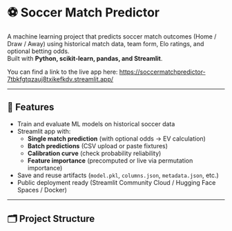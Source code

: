 # ⚽ Soccer Match Predictor

A machine learning project that predicts soccer match outcomes (Home / Draw / Away) using historical match data, team form, Elo ratings, and optional betting odds.  
Built with **Python, scikit-learn, pandas, and Streamlit**.

You can find a link to the live app here: https://soccermatchpredictor-7tbkfgtqzauj8txikefkdv.streamlit.app/

---

## 🚀 Features
- Train and evaluate ML models on historical soccer data
- Streamlit app with:
  - **Single match prediction** (with optional odds → EV calculation)
  - **Batch predictions** (CSV upload or paste fixtures)
  - **Calibration curve** (check probability reliability)
  - **Feature importance** (precomputed or live via permutation importance)
- Save and reuse artifacts (`model.pkl`, `columns.json`, `metadata.json`, etc.)
- Public deployment ready (Streamlit Community Cloud / Hugging Face Spaces / Docker)

---

## 🗂 Project Structure
